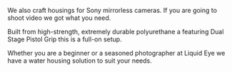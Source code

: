 We also craft housings for Sony mirrorless cameras. If you are going to shoot video we got what you need.

Built from high-strength, extremely durable polyurethane a featuring Dual Stage Pistol Grip this is a full-on setup.

Whether you are a beginner or a seasoned photographer at Liquid Eye we have a water housing solution to suit your needs.
